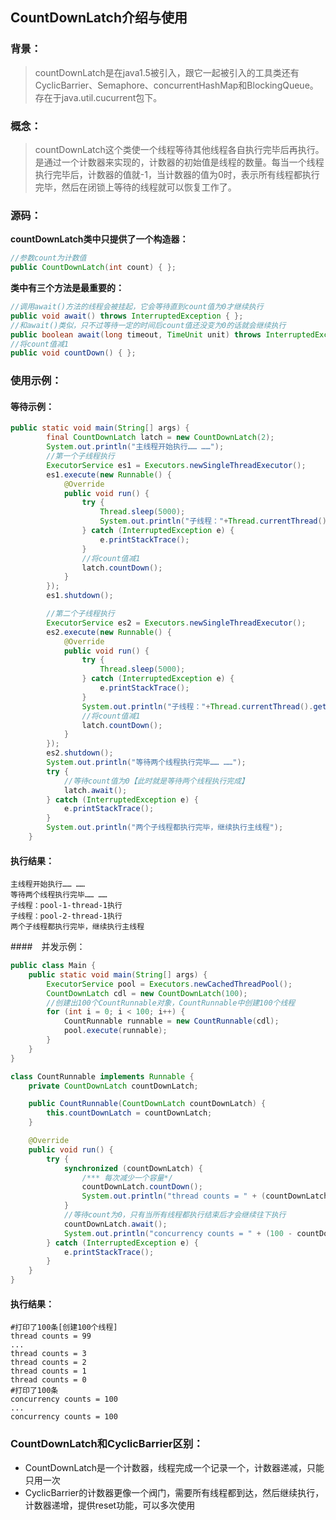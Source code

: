 ## CountDownLatch介绍与使用
### 背景：
>countDownLatch是在java1.5被引入，跟它一起被引入的工具类还有CyclicBarrier、Semaphore、concurrentHashMap和BlockingQueue。
>存在于java.util.cucurrent包下。
### 概念：

>countDownLatch这个类使一个线程等待其他线程各自执行完毕后再执行。
>是通过一个计数器来实现的，计数器的初始值是线程的数量。每当一个线程执行完毕后，计数器的值就-1，当计数器的值为0时，表示所有线程都执行完毕，然后在闭锁上等待的线程就可以恢复工作了。

### 源码：

**countDownLatch类中只提供了一个构造器：**

```java
//参数count为计数值
public CountDownLatch(int count) { };
```

**类中有三个方法是最重要的：**

```java
//调用await()方法的线程会被挂起，它会等待直到count值为0才继续执行
public void await() throws InterruptedException { };   
//和await()类似，只不过等待一定的时间后count值还没变为0的话就会继续执行
public boolean await(long timeout, TimeUnit unit) throws InterruptedException { };  
//将count值减1
public void countDown() { };  
```

### 使用示例：

#### 等待示例：

```JAVA
public static void main(String[] args) {
        final CountDownLatch latch = new CountDownLatch(2);
        System.out.println("主线程开始执行…… ……");
        //第一个子线程执行
        ExecutorService es1 = Executors.newSingleThreadExecutor();
        es1.execute(new Runnable() {
            @Override
            public void run() {
                try {
                    Thread.sleep(5000);
                    System.out.println("子线程："+Thread.currentThread().getName()+"执行");
                } catch (InterruptedException e) {
                    e.printStackTrace();
                }
                //将count值减1
                latch.countDown();
            }
        });
        es1.shutdown();

        //第二个子线程执行
        ExecutorService es2 = Executors.newSingleThreadExecutor();
        es2.execute(new Runnable() {
            @Override
            public void run() {
                try {
                    Thread.sleep(5000);
                } catch (InterruptedException e) {
                    e.printStackTrace();
                }
                System.out.println("子线程："+Thread.currentThread().getName()+"执行");
                //将count值减1
                latch.countDown();
            }
        });
        es2.shutdown();
        System.out.println("等待两个线程执行完毕…… ……");
        try {
            //等待count值为0【此时就是等待两个线程执行完成】
            latch.await();
        } catch (InterruptedException e) {
            e.printStackTrace();
        }
        System.out.println("两个子线程都执行完毕，继续执行主线程");
    }
```

#### 执行结果：

```shell
主线程开始执行…… ……
等待两个线程执行完毕…… ……
子线程：pool-1-thread-1执行
子线程：pool-2-thread-1执行
两个子线程都执行完毕，继续执行主线程
```



####　并发示例：

```java
public class Main {
    public static void main(String[] args) {
        ExecutorService pool = Executors.newCachedThreadPool();
        CountDownLatch cdl = new CountDownLatch(100);
        //创建出100个CountRunnable对象，CountRunnable中创建100个线程
        for (int i = 0; i < 100; i++) {
            CountRunnable runnable = new CountRunnable(cdl);
            pool.execute(runnable);
        }
    }
}

class CountRunnable implements Runnable {
    private CountDownLatch countDownLatch;

    public CountRunnable(CountDownLatch countDownLatch) {
        this.countDownLatch = countDownLatch;
    }

    @Override
    public void run() {
        try {
            synchronized (countDownLatch) {
                /*** 每次减少一个容量*/
                countDownLatch.countDown();
                System.out.println("thread counts = " + (countDownLatch.getCount()));
            }
            //等待count为0，只有当所有线程都执行结束后才会继续往下执行
            countDownLatch.await();
            System.out.println("concurrency counts = " + (100 - countDownLatch.getCount()));
        } catch (InterruptedException e) {
            e.printStackTrace();
        }
    }
}
```

#### 执行结果：

```shell
#打印了100条[创建100个线程]
thread counts = 99
...
thread counts = 3
thread counts = 2
thread counts = 1
thread counts = 0
#打印了100条
concurrency counts = 100
...
concurrency counts = 100
```

### CountDownLatch和CyclicBarrier区别：

- CountDownLatch是一个计数器，线程完成一个记录一个，计数器递减，只能只用一次
- CyclicBarrier的计数器更像一个阀门，需要所有线程都到达，然后继续执行，计数器递增，提供reset功能，可以多次使用

